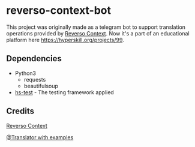 # reverso-context-bot
This project was originally made as a telegram bot to support translation operations provided by [Reverso Context](https://context.reverso.net/). Now it's a part of an educational platform here https://hyperskill.org/projects/99.
## Dependencies
* Python3
  * requests
  * beautifulsoup
* [hs-test](https://github.com/hyperskill/hs-test/wiki) - The testing framework applied
## Credits
[Reverso Context](https://context.reverso.net/)

[@Translator with examples](https://t.me/translator_with_examples_bot)
